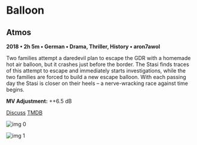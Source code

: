 # Balloon

## Atmos

**2018 • 2h 5m • German • Drama, Thriller, History • aron7awol**

Two families attempt a daredevil plan to escape the GDR with a homemade hot air balloon, but it crashes just before the border. The Stasi finds traces of this attempt to escape and immediately starts investigations, while the two families are forced to build a new escape balloon. With each passing day the Stasi is closer on their heels – a nerve-wracking race against time begins.

**MV Adjustment:** ++6.5 dB

[Discuss](https://www.avsforum.com/threads/bass-eq-for-filtered-movies.2995212/post-59339132)  [TMDB](483983)

![img 0](https://i.imgur.com/G6TsFAD.jpg)

![img 1](https://i.imgur.com/51a5K6G.png)

